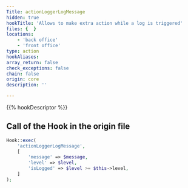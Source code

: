 ```yaml
---
Title: actionLoggerLogMessage
hidden: true
hookTitle: 'Allows to make extra action while a log is triggered'
files: {  }
locations:
    - 'back office'
    - 'front office'
type: action
hookAliases: 
array_return: false
check_exceptions: false
chain: false
origin: core
description: ''

---
```


{{% hookDescriptor %}}

## Call of the Hook in the origin file

```php
Hook::exec(
    'actionLoggerLogMessage',
    [
        'message' => $message,
        'level' => $level,
        'isLogged' => $level >= $this->level,
    ]
);
```

